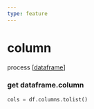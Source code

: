 ```yaml
---
type: feature
---
```

# column
process [[dataframe]]

### get dataframe.column
```python
cols = df.columns.tolist()
```

[//begin]: # "Autogenerated link references for markdown compatibility"
[dataframe]: dataframe "dataframe"
[//end]: # "Autogenerated link references"
